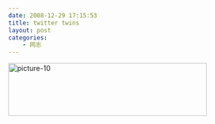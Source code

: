 ```yaml
---
date: 2008-12-29 17:15:53
title: twitter twins
layout: post
categories:
    - 网志
---
```

<a href="http://ztpala.com/wp-content/uploads/2008/12/picture-10.png"><img class="aligncenter size-medium wp-image-1622" title="picture-10" src="http://ztpala.com/wp-content/uploads/2008/12/picture-10.png?w=400" alt="picture-10" width="400" height="107" /></a>